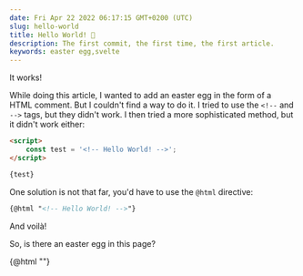 ```yaml
---
date: Fri Apr 22 2022 06:17:15 GMT+0200 (UTC)
slug: hello-world
title: Hello World! 🌴
description: The first commit, the first time, the first article.
keywords: easter egg,svelte
---
```


It works!

While doing this article, I wanted to add an easter egg in the form of a HTML comment. But I couldn't find a way to do it. I tried to use the `<!--` and `-->` tags, but they didn't work. I then tried a more sophisticated method, but it didn't work either:

```html
<script>
	const test = '<!-- Hello World! -->';
</script>

{test}
```

One solution is not that far, you'd have to use the `@html` directive:

```html
{@html "<!-- Hello World! -->"}
```

And voilà!

So, is there an easter egg in this page?

{@html "<!-- I'd like to work with you! Contact me on Github or LinkedIn! (links in the footer) -->"}
